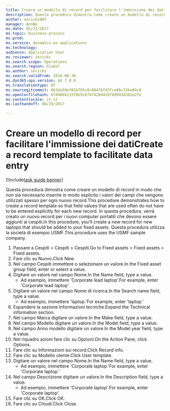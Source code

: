 ```yaml
--- 
title: Creare un modello di record per facilitare l'immissione dei dati
description: Questa procedura dimostra come creare un modello di record in modo che non sia necessario inserire in modo esplicito i valori dei campi che vengono utilizzati spesso per ogni nuovo record.
author: sericks007
manager: AnnBe
ms.date: 02/21/2017
ms.topic: business-process
ms.prod: 
ms.service: dynamics-ax-applications
ms.technology: 
audience: Application User
ms.reviewer: sericks
ms.search.scope: Operations
ms.search.region: Global
ms.author: sericks
ms.search.validFrom: 2016-06-30
ms.dyn365.ops.version: AX 7.0.0
ms.translationtype: HT
ms.sourcegitcommit: 663da58ef01b705c0c984fbfd3fce8bc31be04c6
ms.openlocfilehash: 6f8d804133f8e9c6f47420d41df8d9430381e2fe
ms.contentlocale: it-it
ms.lasthandoff: 08/29/2017

---
```

# <a name="create-a-record-template-to-facilitate-data-entry"></a><span data-ttu-id="0365a-103">Creare un modello di record per facilitare l'immissione dei dati</span><span class="sxs-lookup"><span data-stu-id="0365a-103">Create a record template to facilitate data entry</span></span>

[!include[task guide banner](../../includes/task-guide-banner.md)]

<span data-ttu-id="0365a-104">Questa procedura dimostra come creare un modello di record in modo che non sia necessario inserire in modo esplicito i valori dei campi che vengono utilizzati spesso per ogni nuovo record.</span><span class="sxs-lookup"><span data-stu-id="0365a-104">This procedure demonstrates how to create a record template so that field values that are used often do not have to be entered explicitly for each new record.</span></span> <span data-ttu-id="0365a-105">In questa procedura, verrà creato un nuovo record per i nuovi computer portatili che devono essere aggiunti ai cespiti.</span><span class="sxs-lookup"><span data-stu-id="0365a-105">In this procedure, you’ll create a new record for new laptops that should be added to your fixed assets.</span></span> <span data-ttu-id="0365a-106">Questa procedura utilizza la società di esempio USMF.</span><span class="sxs-lookup"><span data-stu-id="0365a-106">This procedure uses the USMF sample company.</span></span>

1. <span data-ttu-id="0365a-107">Passare a Cespiti > Cespiti > Cespiti.</span><span class="sxs-lookup"><span data-stu-id="0365a-107">Go to Fixed assets > Fixed assets > Fixed assets.</span></span>
2. <span data-ttu-id="0365a-108">Fare clic su Nuovo.</span><span class="sxs-lookup"><span data-stu-id="0365a-108">Click New.</span></span>
3. <span data-ttu-id="0365a-109">Nel campo Cespiti immettere o selezionare un valore.</span><span class="sxs-lookup"><span data-stu-id="0365a-109">In the Fixed asset group field, enter or select a value.</span></span>
4. <span data-ttu-id="0365a-110">Digitare un valore nel campo Nome.</span><span class="sxs-lookup"><span data-stu-id="0365a-110">In the Name field, type a value.</span></span>
    * <span data-ttu-id="0365a-111">Ad esempio, immettere 'Corporate lead laptop'.</span><span class="sxs-lookup"><span data-stu-id="0365a-111">For example, enter 'Corporate lead laptop'.</span></span>  
5. <span data-ttu-id="0365a-112">Digitare un valore nel campo Nome di ricerca.</span><span class="sxs-lookup"><span data-stu-id="0365a-112">In the Search name field, type a value.</span></span>
    * <span data-ttu-id="0365a-113">Ad esempio, immettere 'laptop.'</span><span class="sxs-lookup"><span data-stu-id="0365a-113">For example, enter 'laptop.'</span></span>  
6. <span data-ttu-id="0365a-114">Espandere la sezione Informazioni tecniche.</span><span class="sxs-lookup"><span data-stu-id="0365a-114">Expand the Technical information section.</span></span>
7. <span data-ttu-id="0365a-115">Nel campo Marca digitare un valore.</span><span class="sxs-lookup"><span data-stu-id="0365a-115">In the Make field, type a value.</span></span>
8. <span data-ttu-id="0365a-116">Nel campo Modello digitare un valore.</span><span class="sxs-lookup"><span data-stu-id="0365a-116">In the Model field, type a value.</span></span>
9. <span data-ttu-id="0365a-117">Nel campo Anno modello digitare un valore.</span><span class="sxs-lookup"><span data-stu-id="0365a-117">In the Model year field, type a value.</span></span>
10. <span data-ttu-id="0365a-118">Nel riquadro azioni fare clic su Opzioni.</span><span class="sxs-lookup"><span data-stu-id="0365a-118">On the Action Pane, click Options.</span></span>
11. <span data-ttu-id="0365a-119">Fare clic su Informazioni sui record.</span><span class="sxs-lookup"><span data-stu-id="0365a-119">Click Record info.</span></span>
12. <span data-ttu-id="0365a-120">Fare clic su Modello utente.</span><span class="sxs-lookup"><span data-stu-id="0365a-120">Click User template.</span></span>
13. <span data-ttu-id="0365a-121">Digitare un valore nel campo Nome.</span><span class="sxs-lookup"><span data-stu-id="0365a-121">In the Name field, type a value.</span></span>
    * <span data-ttu-id="0365a-122">Ad esempio, immettere 'Corporate laptop.'</span><span class="sxs-lookup"><span data-stu-id="0365a-122">For example, enter 'Corporate laptop.'</span></span>  
14. <span data-ttu-id="0365a-123">Nel campo Descrizione digitare un valore.</span><span class="sxs-lookup"><span data-stu-id="0365a-123">In the Description field, type a value.</span></span>
    * <span data-ttu-id="0365a-124">Ad esempio, immettere 'Corporate laptop'.</span><span class="sxs-lookup"><span data-stu-id="0365a-124">For example, enter 'Corporate laptop'.</span></span>  
15. <span data-ttu-id="0365a-125">Fare clic su OK.</span><span class="sxs-lookup"><span data-stu-id="0365a-125">Click OK.</span></span>
16. <span data-ttu-id="0365a-126">Fare clic su Chiudi.</span><span class="sxs-lookup"><span data-stu-id="0365a-126">Click Close.</span></span>


